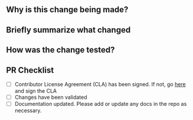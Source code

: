 <!-- Thank you for contributing to this repo! Please capture the reason why this change is being made and what problem is being solved. Future developers on the project will thank you. :) -->
## Why is this change being made?

<!-- Please give a summary of the changes to aid your reviewers in understanding the scope of the pull request. -->
## Briefly summarize what changed

<!-- Is there test code for what you changed? If so, did you run the tests? Did they pass? Did you add new test cases to validate your changes? What manual validation was performed on the change? -->
## How was the change tested?

<!-- Please review the items on the PR checklist before submitting-->
## PR Checklist

* [ ] Contributor License Agreement (CLA) has been signed. If not, go [here](https://cla.opensource.microsoft.com/microsoft/WinAppPerf) and sign the CLA
* [ ] Changes have been validated
* [ ] Documentation updated. Please add or update any docs in the repo as necessary.